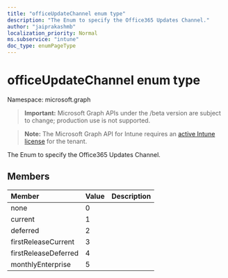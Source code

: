 ```yaml
---
title: "officeUpdateChannel enum type"
description: "The Enum to specify the Office365 Updates Channel."
author: "jaiprakashmb"
localization_priority: Normal
ms.subservice: "intune"
doc_type: enumPageType
---
```


# officeUpdateChannel enum type

Namespace: microsoft.graph
> **Important:** Microsoft Graph APIs under the /beta version are subject to change; production use is not supported.

> **Note:** The Microsoft Graph API for Intune requires an [active Intune license](https://go.microsoft.com/fwlink/?linkid=839381) for the tenant.


The Enum to specify the Office365 Updates Channel.

## Members
|Member|Value|Description|
|:---|:---|:---|
|none|0||
|current|1||
|deferred|2||
|firstReleaseCurrent|3||
|firstReleaseDeferred|4||
|monthlyEnterprise|5||
